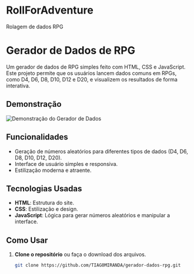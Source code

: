 # RollForAdventure
 Rolagem de dados RPG

# Gerador de Dados de RPG

Um gerador de dados de RPG simples feito com HTML, CSS e JavaScript. Este projeto permite que os usuários lancem dados comuns em RPGs, como D4, D6, D8, D10, D12 e D20, e visualizem os resultados de forma interativa.

## Demonstração

![Demonstração do Gerador de Dados](link-da-imagem-aqui) <!-- Você pode adicionar uma captura de tela do seu projeto -->

## Funcionalidades

- Geração de números aleatórios para diferentes tipos de dados (D4, D6, D8, D10, D12, D20).
- Interface de usuário simples e responsiva.
- Estilização moderna e atraente.

## Tecnologias Usadas

- **HTML**: Estrutura do site.
- **CSS**: Estilização e design.
- **JavaScript**: Lógica para gerar números aleatórios e manipular a interface.

## Como Usar

1. **Clone o repositório** ou faça o download dos arquivos.
   ```bash
   git clone https://github.com/TIAG0MIRANDA/gerador-dados-rpg.git
